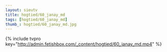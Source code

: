 ```yaml
--- 
layout: sieutv
title: hogtied/60_janay_md
tags: [hogtied/60_janay_md]
thumb_: hogtied/60_janay_md.jpg
---
```

{% include tvpro key="http://admin.fetishbox.com/_content/hogtied/60_janay_md.mp4" %} 

